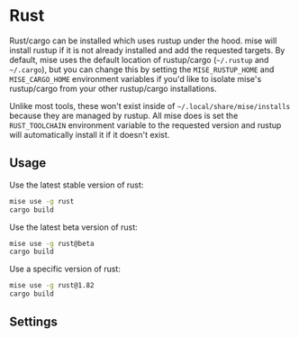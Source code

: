 # Rust <Badge type="warning" text="experimental" />

Rust/cargo can be installed which uses rustup under the hood. mise will install rustup if it is not already installed
and add the requested targets. By default, mise uses the default location of rustup/cargo (`~/.rustup` and `~/.cargo`),
but you can change this by setting the `MISE_RUSTUP_HOME` and `MISE_CARGO_HOME` environment variables if you'd like to
isolate mise's rustup/cargo from your other rustup/cargo installations.

Unlike most tools, these won't exist inside of `~/.local/share/mise/installs` because they are managed by rustup. All
mise does is set the `RUST_TOOLCHAIN` environment variable to the requested version and rustup will automatically
install it if it doesn't exist.

## Usage

Use the latest stable version of rust:

```sh
mise use -g rust
cargo build
```

Use the latest beta version of rust:

```sh
mise use -g rust@beta
cargo build
```

Use a specific version of rust:

```sh
mise use -g rust@1.82
cargo build
```

## Settings

<script setup>
import Settings from '/components/settings.vue';
</script>
<Settings child="rust" :level="3" />
